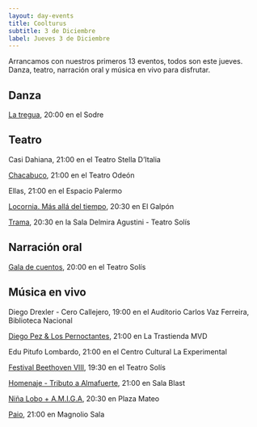 ```yaml
---
layout: day-events
title: Coolturus
subtitle: 3 de Diciembre
label: Jueves 3 de Diciembre
---
```

Arrancamos con nuestros primeros 13 eventos, todos son este jueves. Danza, teatro, narración oral y música en vivo para disfrutar.

## Danza

[La tregua](http://www.auditorio.com.uy/uc_2600_1.html), 20:00 en el Sodre

## Teatro

Casi Dahiana, 21:00 en el Teatro Stella D’Italia

[Chacabuco](http://www.auditorio.com.uy/uc_2600_1.html), 21:00 en el Teatro Odeón

Ellas, 21:00 en el Espacio Palermo

[Locornia. Más allá del tiempo](https://www.teatroelgalpon.org.uy/espectaculos/locornia-mas-alla-del-tiempo/), 20:30 en El Galpón

[Trama](https://www.teatrosolis.org.uy/PROGRAMACION/Trama-uc1400), 20:30 en la Sala Delmira Agustini - Teatro Solís

## Narración oral

[Gala de cuentos](https://www.teatrosolis.org.uy/PROGRAMACION/Gala-de-cuentos-uc1420), 20:00 en el Teatro Solís

## Música en vivo

Diego Drexler - Cero Callejero, 19:00 en el Auditorio Carlos Vaz Ferreira, Biblioteca Nacional

[Diego Pez & Los Pernoctantes](https://www.latrastienda.com.uy/show.php?s=diego-pez-los-pernoctantes&s_id=-MI4urnYy5-BviL-DTJl), 21:00 en La Trastienda MVD

Edu Pitufo Lombardo, 21:00 en el Centro Cultural La Experimental

[Festival Beethoven VIII](https://www.teatrosolis.org.uy/PROGRAMACION/Festival-Beethoven-VIII-uc1406), 19:30 en el Teatro Solís

[Homenaje - Tributo a Almafuerte](https://www.instagram.com/p/CIQbNaYAu4i/), 21:00 en Sala Blast

[Niña Lobo + A.M.I.G.A](https://www.instagram.com/p/CHYFaOmgbHO/), 20:30 en Plaza Mateo

[Paio](https://magnoliosala.uy/evento/paio), 21:00 en Magnolio Sala


